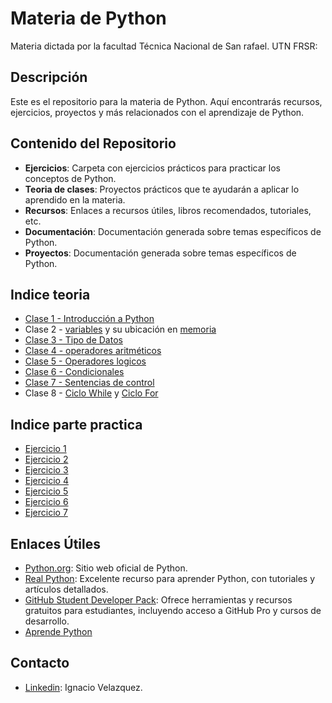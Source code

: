 # Materia de Python

Materia dictada por la facultad Técnica Nacional de San rafael. UTN FRSR:

## Descripción

Este es el repositorio para la materia de Python. Aquí encontrarás recursos, ejercicios, proyectos y más relacionados con el aprendizaje de Python.

## Contenido del Repositorio

- **Ejercicios**: Carpeta con ejercicios prácticos para practicar los conceptos de Python.
- **Teoria de clases**: Proyectos prácticos que te ayudarán a aplicar lo aprendido en la materia.
- **Recursos**: Enlaces a recursos útiles, libros recomendados, tutoriales, etc.
- **Documentación**: Documentación generada sobre temas específicos de Python.
- **Proyectos**: Documentación generada sobre temas específicos de Python.

## Indice teoria

- [Clase 1 - Introducción a Python](Teoria/clase1.py)
- Clase 2 - [variables](Teoria/clase2_variables.py) y su ubicación en [memoria](Teoria/clase2_variables_memoria.py)
- [Clase 3 - Tipo de Datos](Teoria/clase3_tipos_de_datos.py)
- [Clase 4 - operadores aritméticos](Teoria/clase5-operadores.py)
- [Clase 5 - Operadores logicos](Teoria/clase5-operadores.py)
- [Clase 6 - Condicionales](Teoria/clase6-condicionales.py)
- [Clase 7 - Sentencias de control](Teoria/clase7_SentenciaDeControl.py)
- Clase 8 - [Ciclo While](Teoria/clase8_ciclo_While.py) y [Ciclo For](Teoria/clase8_ciclo_For.py)

## Indice parte practica
- [Ejercicio 1](Practicos/ejercicio1.py) 
- [Ejercicio 2](Practicos/ejercicio2.py)
- [Ejercicio 3](Practicos/ejercicio3.py)
- [Ejercicio 4](Practicos/ejercicio4.py)
- [Ejercicio 5](Practicos/ejercicio5.py)
- [Ejercicio 6](Practicos/ejercicio6.py)
- [Ejercicio 7](Practicos/ejercicio7.py)

## Enlaces Útiles

- [Python.org](https://www.python.org): Sitio web oficial de Python.
- [Real Python](https://realpython.com): Excelente recurso para aprender Python, con tutoriales y artículos detallados.
- [GitHub Student Developer Pack](https://education.github.com/pack): Ofrece herramientas y recursos gratuitos para estudiantes, incluyendo acceso a GitHub Pro y cursos de desarrollo.
- [Aprende Python ](https://aprendepython.es/)


## Contacto
- [Linkedin](https://www.linkedin.com/in/omar-ignacio-velazquez-44499414a/): Ignacio Velazquez.

